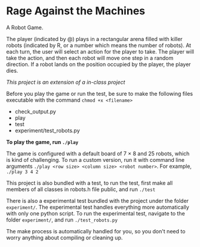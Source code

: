 Rage Against the Machines
=========================

A Robot Game.

The player (indicated by @) plays in a rectangular arena filled 
with killer robots (indicated by R, or a number which means 
the number of robots). At each turn, the user will select 
an action for the player to take. The player will take the 
action, and then each robot will move one step in a random 
direction. If a robot lands on the position occupied by 
the player, the player dies.

*This project is an extension of a in-class project*

Before you play the game or run the test, be sure to make the 
following files executable with the command `chmod +x <filename>`

- check_output.py
- play
- test
- experiment/test_robots.py

**To play the game, run `./play`**

The game is configured with a default board 
of 7 &#xd7; 8 and 25 robots, which is kind 
of challenging. To run a custom version, 
run it with command line arguments 
`./play <row size> <column size> <robot number>`.
For example, `./play 3 4 2`

This project is also bundled with a test,
to run the test, first make all members of
all classes in robots.h file public, and run `./test`

There is also a experimental test bundled with
the project under the folder `experiment/`. The
experimental test handles everything more automatically
with only one python script. To run the experimental
test, navigate to the folder `experiment/`, and run
`./test_robots.py`

The make process is automatically handled for you,
so you don't need to worry anything about compiling or
cleaning up.
